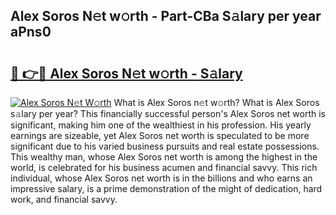 ## Alex Soros N𝚎t w𝚘rth - Part-CBa S𝚊lary per year aPns0

# <h2><a href="http://gc2q32c.nevu.top/?p=Alex+Soros">🔗 👉🔴 Alex Soros N𝚎t w𝚘rth - S𝚊lary</a></h2>

[![Alex Soros N𝚎t W𝚘rth](https://i.imgur.com/Oavwk0R.jpeg)](http://gc2q32c.nevu.top/?p=Alex+Soros)
What is Alex Soros n𝚎t w𝚘rth? What is Alex Soros s𝚊lary per year?
This financially successful person's Alex Soros net worth is significant, making him one of the wealthiest in his profession. His yearly earnings are sizeable, yet Alex Soros net worth is speculated to be more significant due to his varied business pursuits and real estate possessions. This wealthy man, whose Alex Soros net worth is among the highest in the world, is celebrated for his business acumen and financial savvy. This rich individual, whose Alex Soros net worth is in the billions and who earns an impressive salary, is a prime demonstration of the might of dedication, hard work, and financial savvy.
